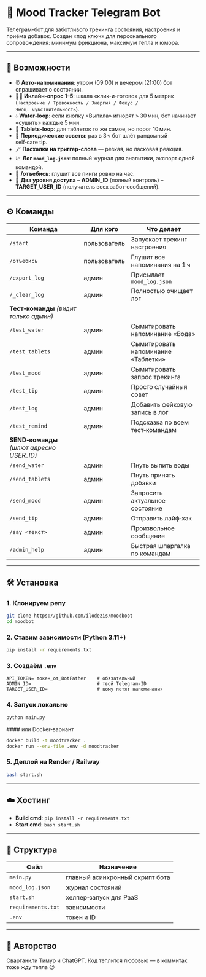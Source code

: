 # 🧠 Mood Tracker Telegram Bot

Телеграм-бот для заботливого трекинга состояния, настроения и приёма добавок.
Создан «под ключ» для персонального сопровождения: минимум фрикциона, максимум тепла и юмора.

---

## 🚀 Возможности

* ⏰ **Авто-напоминания**: утром (09:00) и вечером (21:00) бот спрашивает о состоянии.
* 🧑‍⚕️ **Инлайн-опрос 1–5**: шкала «клик-и-готово» для 5 метрик
  (`Настроение / Тревожность / Энергия / Фокус / Эмоц. чувствительность`).
* 💧 **Water‑loop**: если кнопку «Выпила» игнорят > 30 мин, бот начинает «сушить» каждые 5 мин.
* 💊 **Tablets‑loop**: для таблеток то же самое, но порог 10 мин.
* 📌 **Периодические советы**: раз в 3 ч бот шлёт рандомный self‑care tip.
* 🪄 **Пасхалки на триггер‑слова** — резкая, но ласковая реакция.
* 📈 **Лог `mood_log.json`**: полный журнал для аналитики, экспорт одной командой.
* 📴 **/отъебись**: глушит все пинги ровно на час.
* 👫 **Два уровня доступа**
  – **ADMIN\_ID** (полный контроль)
  – **TARGET\_USER\_ID** (получатель всех забот‑сообщений).

---

## ⚙️ Команды

| Команда                                    | Для кого     | Что делает                          |
| ------------------------------------------ | ------------ | ----------------------------------- |
| `/start`                                   | пользователь | Запускает трекинг настроения        |
| `/отъебись`                                | пользователь | Глушит все напоминания на 1 ч       |
| `/export_log`                              | админ        | Присылает `mood_log.json`           |
| `/_clear_log`                              | админ        | Полностью очищает лог               |
| **Тест‑команды** *(видит только админ)*    |              |                                     |
| `/test_water`                              | админ        | Сымитировать напоминание «Вода»     |
| `/test_tablets`                            | админ        | Сымитировать напоминание «Таблетки» |
| `/test_mood`                               | админ        | Сымитировать запрос трекинга        |
| `/test_tip`                                | админ        | Просто случайный совет              |
| `/test_log`                                | админ        | Добавить фейковую запись в лог      |
| `/test_remind`                             | админ        | Подсказка по всем тест‑командам     |
| **SEND‑команды** *(шлют адресно USER\_ID)* |              |                                     |
| `/send_water`                              | админ        | Пнуть выпить воды                   |
| `/send_tablets`                            | админ        | Пнуть принять добавки               |
| `/send_mood`                               | админ        | Запросить актуальное состояние      |
| `/send_tip`                                | админ        | Отправить лайф‑хак                  |
| `/say <текст>`                             | админ        | Произвольное сообщение              |
| `/admin_help`                              | админ        | Быстрая шпаргалка по командам       |

---

## 🛠️ Установка

### 1. Клонируем репу

```bash
git clone https://github.com/ilodezis/moodboot
cd moodbot
```

### 2. Ставим зависимости (Python 3.11+)

```bash
pip install -r requirements.txt
```

### 3. Создаём `.env`

```env
API_TOKEN= токен_от_BotFather    # обязательный
ADMIN_ID=                        # твой Telegram-ID
TARGET_USER_ID=                  # кому летят напоминания
```

### 4. Запуск локально

```bash
python main.py
```

\#### или Docker‑вариант

```bash
docker build -t moodtracker .
docker run --env-file .env -d moodtracker
```

### 5. Деплой на Render / Railway

```bash
bash start.sh
```

---

## ☁️ Хостинг

* **Build cmd**: `pip install -r requirements.txt`
* **Start cmd**: `bash start.sh`

---

## 📁 Структура

| Файл               | Назначение                      |
| ------------------ | ------------------------------- |
| `main.py`          | главный асинхронный скрипт бота |
| `mood_log.json`    | журнал состояний                |
| `start.sh`         | хелпер‑запуск для PaaS          |
| `requirements.txt` | зависимости                     |
| `.env`             | токен и ID                      |

---

## 🧸 Авторство

Сварганили Тимур и ChatGPT.
Код теплится любовью — в коммитах тоже жду тепла 😉
